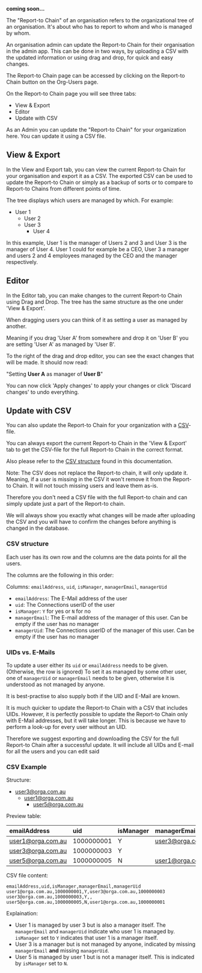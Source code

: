 **coming soon...**

The "Report-to Chain" of an organisation refers to the organizational tree of
an organisation.
It's about who has to report to whom and who is managed by whom.

An organisation admin can update the Report-to Chain for their organisation in
the admin app. This can be done in two ways, by uploading a CSV with the 
updated information or using drag and drop, for quick and easy changes.

The Report-to Chain page can be accessed by clicking on the Report-to Chain button on the Org-Users page.


On the Report-to Chain page you will see three tabs:

- View & Export
- Editor
- Update with CSV

As an Admin you can update the "Report-to Chain" for your organization here. You can update it using a CSV file.

## View & Export

In the View and Export tab, you can view the current Report-to Chain for your organisation and export it as a CSV. The exported CSV can be used to update the Report-to Chain or simply as a backup of sorts or to compare to Report-to Chains from different points of time.

The tree displays which users are managed by which.
For example:

- User 1
    - User 2
    - User 3
        - User 4

In this example, User 1 is the manager of Users 2 and 3 and User 3 is the manager of User 4.
User 1 could for example be a CEO, User 3 a manager and users 2 and 4 employees managed by the CEO and the manager respectively.

## Editor

In the Editor tab, you can make changes to the current Report-to Chain using Drag and Drop. The tree has the same structure as the one under 'View & Export'.

When dragging users you can think of it as setting a user as managed by another.

Meaning if you drag 'User A' from somewhere and drop it on 'User B' you are setting 'User A' as managed by 'User B'. 

To the right of the drag and drop editor, you can see the exact changes that will be made. It should now read:

"Setting **User A** as manager of **User B**"

You can now click 'Apply changes' to apply your changes or click 'Discard changes' to undo everything.

## Update with CSV

You can also update the Report-to Chain for your organization with a [CSV](https://en.wikipedia.org/wiki/Comma-separated_values)-file.

You can always export the current Report-to Chain in the 'View & Export' tab to get the CSV-file for the full Report-to Chain in the correct format.

Also please refer to the [CSV structure](#csv-structure) found in this documentation.

Note: The CSV does not replace the Report-to chain, it will only update it.
Meaning, if a user is missing in the CSV it won't remove it from the Report-to Chain. It will not touch missing users and leave them as-is.

Therefore you don't need a CSV file with the full Report-to chain and can simply update just a part of the Report-to chain.

We will always show you exactly what changes will be made after uploading the CSV and you will have to confirm the changes before anything is changed in the database.

### CSV structure

Each user has its own row and the columns are the data points for all the users.

The columns are the following in this order:

Columns: `emailAddress`, `uid`, `isManager`, `managerEmail`, `managerUid`

- `emailAddress`: The E-Mail address of the user
- `uid`: The Connections userID of the user
- `isManager`: `Y` for yes or `N` for no
- `managerEmail`: The E-mail address of the manager of this user. Can be empty if the user has no manager
- `managerUid`: The Connections userID of the manager of this user. Can be empty if the user has no manager

### UIDs vs. E-Mails

To update a user either its `uid` or `emailAddress` needs to be given. (Otherwise, the row is ignored) To set it as managed by some other user, one of `managerUid` or `managerEmail` needs to be given, otherwise it is understood as not managed by anyone.

It is best-practise to also supply both if the UID and E-Mail are known. 

It is much quicker to update the Report-to Chain with a CSV that includes UIDs. However, it is perfectly possible to update the Report-to Chain only with E-Mail addresses, but it will take longer. This is because we have to perform a look-up for every user without an UID.

Therefore we suggest exporting and downloading the CSV for the full Report-to Chain after a successful update. It will include all UIDs and E-mail for all the users and you can edit said

### CSV Example

Structure:

- user3@orga.com.au
    - user1@orga.com.au
        - user5@orga.com.au

Preview table:

| emailAddress      | uid        | isManager | managerEmail      | managerUid |
| :---------------- | :--------- | :-------- | :---------------- | :--------- |
| user1@orga.com.au | 1000000001 | Y         | user3@orga.com.au | 1000000003 |
| user3@orga.com.au | 1000000003 | Y         |                   |            |
| user5@orga.com.au | 1000000005 | N         | user1@orga.com.au | 1000000001 |

CSV file content:

```csv
emailAddress,uid,isManager,managerEmail,managerUid
user1@orga.com.au,1000000001,Y,user3@orga.com.au,1000000003
user3@orga.com.au,1000000003,Y,,
user5@orga.com.au,1000000005,N,user1@orga.com.au,1000000001
```

Explaination:

  - User 1 is managed by user 3 but is also a manager itself. The `managerEmail` and `managerUid` indicate who user 1 is managed by. `isManager` set to `Y` indicates that user 1 is a manager itself.
  - User 3 is a manager but is not managed by anyone, indicated by missing `managerEmail` **and** missing `managerUid`.
  - User 5 is managed by user 1 but is not a manager itself. This is indicated by `isManager` set to `N`.